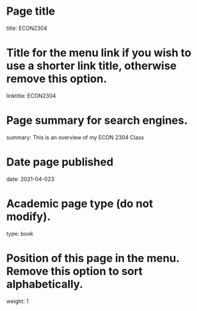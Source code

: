 # Page title
title: ECON2304

# Title for the menu link if you wish to use a shorter link title, otherwise remove this option.
linktitle: ECON2304

# Page summary for search engines.
summary: This is an overview of my ECON 2304 Class

# Date page published
date: 2021-04-023

# Academic page type (do not modify).
type: book

# Position of this page in the menu. Remove this option to sort alphabetically.
weight: 1